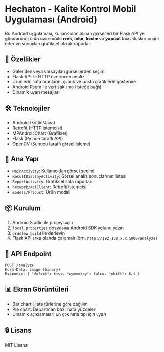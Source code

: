 # Hechaton - Kalite Kontrol Mobil Uygulaması (Android)

Bu Android uygulaması, kullanıcıdan alınan görselleri bir Flask API’ye göndererek ürün üzerindeki **renk**, **leke**, **kesim** ve **yapısal** bozuklukları tespit eder ve sonuçları grafiksel olarak raporlar.

## 🚀 Özellikler

- Galeriden veya varsayılan görsellerden seçim
- Flask API ile HTTP üzerinden analiz
- Ürünlerin hata oranlarını çubuk ve pasta grafiklerle gösterme
- Android Room ile veri saklama (isteğe bağlı)
- Dinamik uyarı mesajları

## 🛠️ Teknolojiler

- Android (Kotlin/Java)
- Retrofit (HTTP istemcisi)
- MPAndroidChart (Grafikler)
- Flask (Python taraflı API)
- OpenCV (Sunucu taraflı görsel işleme)

## 📁 Ana Yapı

- `MainActivity`: Kullanıcıdan görsel seçimi
- `ResultDisplayActivity`: Görsel analiz sonuçlarının listesi
- `ReportActivity`: Grafiksel hata raporları
- `network/ApiClient`: Retrofit istemcisi
- `models/Product`: Ürün modeli

## 📦 Kurulum

1. Android Studio ile projeyi açın
2. `local.properties` dosyasına Android SDK yolunu yazın
3. `gradlew build` ile derleyin
4. Flask API arka planda çalışmalı (örn. `http://192.168.x.x:5000/analyze`)

## 🔁 API Endpoint

```http
POST /analyze
Form-Data: image (binary)
Response: { "defect": true, "symmetry": false, "shift": 5.4 }
```

## 📊 Ekran Görüntüleri

- Bar chart: Hata türlerine göre dağılım
- Pie chart: Departman bazlı hata yüzdeleri
- Dinamik açıklamalar: En çok hata tipi için uyarı

## 🔒 Lisans

MIT Lisansı

